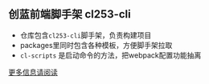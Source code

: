 ## 创蓝前端脚手架 cl253-cli

* 仓库包含`cl253-cli`脚手架，负责构建项目
* packages里同时包含各种模板，方便脚手架拉取
* `cl-scripts` 是启动命令的方法，把webpack配置功能抽离

 [更多信息请阅读](https://github.com/chuanglan-org/cl253-cli/blob/master/docs/index.md)
